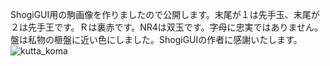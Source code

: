 ShogiGUI用の駒画像を作りましたので公開します。末尾が１は先手玉、末尾が２は先手王です。Ｒは裏赤です。NR4は双玉です。字母に忠実ではありません。盤は私物の榧盤に近い色にしました。ShogiGUIの作者に感謝いたします。
![kutta_koma](https://github.com/keima03/AI-KOMA_for_ShogiGUI/assets/83162673/83969758-f377-4561-80f1-0d284cdcc5fa)
